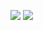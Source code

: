 ![](https://komarev.com/ghpvc/?username=onetox)
![](https://komarev.com/ghpvc/?username=your-github-username&color=blueviolet)

